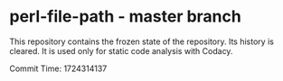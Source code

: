 # perl-file-path - master branch

This repository contains the frozen state of the repository.
Its history is cleared. It is used only for static code
analysis with Codacy.

Commit Time: 1724314137